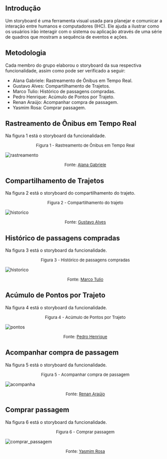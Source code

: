 ##  Introdução
Um storyboard é uma ferramenta visual usada para planejar e comunicar a interação entre humanos e computadores (IHC). Ele ajuda a ilustrar como os usuários irão interagir com o sistema ou aplicação através de uma série de quadros que mostram a sequência de eventos e ações.

## Metodologia
Cada membro do grupo elaborou o storyboard da sua respectiva funcionalidade, assim como pode ser verificado a seguir:

<ul>
<li> Alana Gabriele: Rastreamento de Ônibus em Tempo Real.  </li>
<li> Gustavo Alves: Compartilhamento de Trajetos. </li>
<li> Marco Tulio: Histórico de passagens compradas. </li>
<li> Pedro Henrique: Acúmulo de Pontos por Trajeto. </li>
<li> Renan Araújo: Acompanhar compra de passagem. </li>
<li> Yasmim Rosa: Comprar passagem. </li>
</ul>

## Rastreamento de Ônibus em Tempo Real
Na figura 1 está o storyboard da funcionalidade.

<font size="2"><p style="text-align: center">Figura 1 - Rastreamento de Ônibus em Tempo Real </p></font>

![rastreamento](rastreamento.jpeg)

<font size="2"><p style="text-align: center">Fonte: [Alana Gabriele](https://github.com/alanagabriele) </p></font>


## Compartilhamento de Trajetos
Na figura 2 está o storyboard do compartilhamento do trajeto.

<font size="2"><p style="text-align: center">Figura 2 - Compartilhamento do trajeto </p></font>

![historico](compartilhar.jpeg)

<font size="2"><p style="text-align: center">Fonte: [Gustavo Alves](https://github.com/gustaallves)  </p></font>

## Histórico de passagens compradas
Na figura 3 está o storyboard da funcionalidade.

<font size="2"><p style="text-align: center">Figura 3 - Histórico de passagens compradas </p></font>

![historico](historico.jpeg)

<font size="2"><p style="text-align: center">Fonte: [Marco Tulio](https://github.com/MarcoTulioSoares) </p></font>

## Acúmulo de Pontos por Trajeto
Na figura 4 está o storyboard da funcionalidade.

<font size="2"><p style="text-align: center">Figura 4 - Acúmulo de Pontos por Trajeto </p></font>

![pontos](pontos.jpeg)

<font size="2"><p style="text-align: center">Fonte: [Pedro Henrique](https://github.com/PedroHenrique061) </p></font>

## Acompanhar compra de passagem
Na figura 5 está o storyboard da funcionalidade.

<font size="2"><p style="text-align: center">Figura 5 - Acompanhar compra de passagem </p></font>

![acompanha](acompanha.jpeg)

<font size="2"><p style="text-align: center">Fonte: [Renan Araújo](https://github.com/renantfm4) </p></font>

## Comprar passagem
Na figura 6 está o storyboard da funcionalidade.

<font size="2"><p style="text-align: center">Figura 6 - Comprar passagem </p></font>

![comprar_passagem](comprar-passagem-highres.png)

<font size="2"><p style="text-align: center">Fonte: [Yasmim Rosa](https://github.com/yaskisoba) </p></font>
